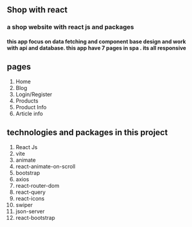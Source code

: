 ## Shop with react

### a shop website with react js and packages 

#### this app focus on data fetching and component base design and work with api and database. this app have 7 pages in spa . its all responsive 

## pages 
1. Home
2. Blog
3. Login/Register
4. Products
5. Product Info
6. Article info

## technologies and packages in this project
1. React Js
2. vite
3. animate
4. react-animate-on-scroll
5. bootstrap
6. axios
7. react-router-dom
8. react-query
9. react-icons
10. swiper
11. json-server
12. react-bootstrap
